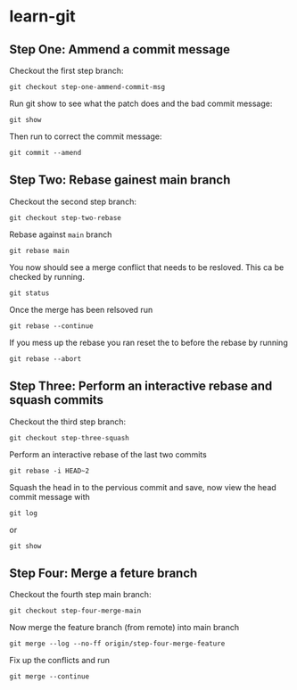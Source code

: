 # learn-git

## Step One: Ammend a commit message
Checkout the first step branch:
```
git checkout step-one-ammend-commit-msg
```
Run git show to see what the patch does and the bad commit message:
```
git show
```
Then run to correct the commit message:
```
git commit --amend
```

## Step Two: Rebase gainest main branch
Checkout the second step branch:
```
git checkout step-two-rebase
```
Rebase against `main` branch
```
git rebase main
```
You now should see a merge conflict that needs to be resloved.
This ca be checked by running.
```
git status
```
Once the merge has been relsoved run 
```
git rebase --continue
```
If you mess up the rebase you ran reset the to before the rebase by running
```
git rebase --abort
```

## Step Three: Perform an interactive rebase and squash commits
Checkout the third step branch:
```
git checkout step-three-squash
```
Perform an interactive rebase of the last two commits 
```
git rebase -i HEAD~2
```
Squash the head in to the pervious commit and save, now view the head commit message with
```
git log
```
or 
```
git show
```

## Step Four: Merge a feture branch
Checkout the fourth step main branch:
```
git checkout step-four-merge-main
```
Now merge the feature branch (from remote) into main branch 
```
git merge --log --no-ff origin/step-four-merge-feature
```
Fix up the conflicts and run
```
git merge --continue
```